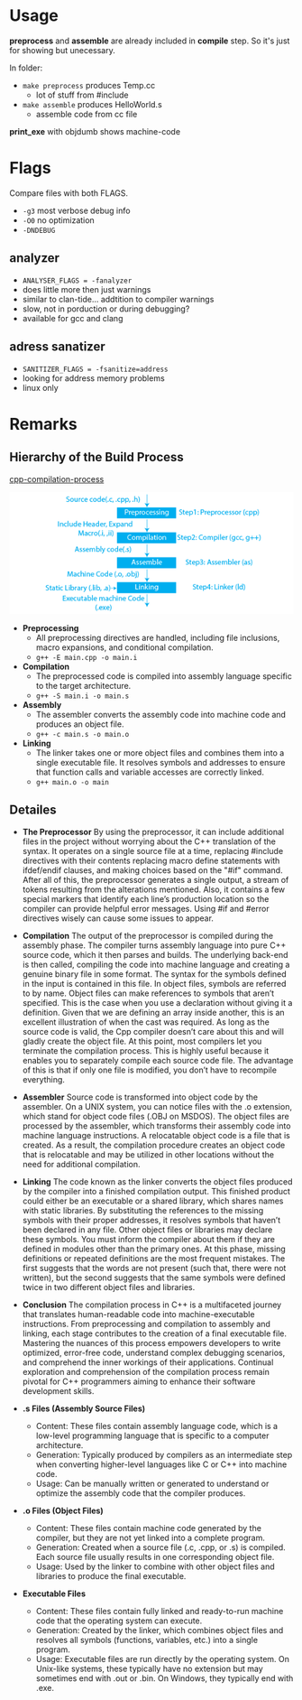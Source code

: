 # Usage

**preprocess** and **assemble** are already included in **compile** step.
So it's just for showing but unecessary.

In folder:

- `make preprocess` produces Temp.cc
  - lot of stuff from #include
- `make assemble` produces HelloWorld.s
  - assemble code from cc file

**print_exe** with objdumb shows machine-code

# Flags

Compare files with both FLAGS.

- `-g3` most verbose debug info
- `-O0` no optimization
- `-DNDEBUG`

## analyzer

- `ANALYSER_FLAGS = -fanalyzer`
- does little more then just warnings
- similar to clan-tide... addtition to compiler warnings
- slow, not in porduction or during debugging?
- available for gcc and clang

## adress sanatizer

- `SANITIZER_FLAGS = -fsanitize=address`
- looking for address memory problems
- linux only

# Remarks

## Hierarchy of the Build Process

[cpp-compilation-process](https://www.prepbytes.com/blog/cpp-programming/cpp-compilation-process/)

![Build Process Diagram](./build_process.png)

- **Preprocessing**
  - All preprocessing directives are handled, including file inclusions, macro expansions, and conditional compilation.
  - `g++ -E main.cpp -o main.i`
- **Compilation**
  - The preprocessed code is compiled into assembly language specific to the target architecture.
  - `g++ -S main.i -o main.s`
- **Assembly**
  - The assembler converts the assembly code into machine code and produces an object file.
  - `g++ -c main.s -o main.o`
- **Linking**
  - The linker takes one or more object files and combines them into a single executable file. It resolves symbols and addresses to ensure that function calls and variable accesses are correctly linked.
  - `g++ main.o -o main`

## Detailes

- **The Preprocessor** By using the preprocessor, it can include additional files in the project without worrying about the C++ translation of the syntax. It operates on a single source file at a time, replacing #include directives with their contents replacing macro define statements with ifdef/endif clauses, and making choices based on the "#if" command. After all of this, the preprocessor generates a single output, a stream of tokens resulting from the alterations mentioned. Also, it contains a few special markers that identify each line’s production location so the compiler can provide helpful error messages. Using #if and #error directives wisely can cause some issues to appear.

- **Compilation** The output of the preprocessor is compiled during the assembly phase. The compiler turns assembly language into pure C++ source code, which it then parses and builds. The underlying back-end is then called, compiling the code into machine language and creating a genuine binary file in some format. The syntax for the symbols defined in the input is contained in this file. In object files, symbols are referred to by name. Object files can make references to symbols that aren’t specified. This is the case when you use a declaration without giving it a definition. Given that we are defining an array inside another, this is an excellent illustration of when the cast was required. As long as the source code is valid, the Cpp compiler doesn’t care about this and will gladly create the object file. At this point, most compilers let you terminate the compilation process. This is highly useful because it enables you to separately compile each source code file. The advantage of this is that if only one file is modified, you don’t have to recompile everything.

- **Assembler** Source code is transformed into object code by the assembler. On a UNIX system, you can notice files with the .o extension, which stand for object code files (.OBJ on MSDOS). The object files are processed by the assembler, which transforms their assembly code into machine language instructions. A relocatable object code is a file that is created. As a result, the compilation procedure creates an object code that is relocatable and may be utilized in other locations without the need for additional compilation.

- **Linking** The code known as the linker converts the object files produced by the compiler into a finished compilation output. This finished product could either be an executable or a shared library, which shares names with static libraries. By substituting the references to the missing symbols with their proper addresses, it resolves symbols that haven’t been declared in any file. Other object files or libraries may declare these symbols. You must inform the compiler about them if they are defined in modules other than the primary ones. At this phase, missing definitions or repeated definitions are the most frequent mistakes. The first suggests that the words are not present (such that, there were not written), but the second suggests that the same symbols were defined twice in two different object files and libraries.

- **Conclusion** The compilation process in C++ is a multifaceted journey that translates human-readable code into machine-executable instructions. From preprocessing and compilation to assembly and linking, each stage contributes to the creation of a final executable file. Mastering the nuances of this process empowers developers to write optimized, error-free code, understand complex debugging scenarios, and comprehend the inner workings of their applications. Continual exploration and comprehension of the compilation process remain pivotal for C++ programmers aiming to enhance their software development skills.

- **.s Files (Assembly Source Files)**
  - Content: These files contain assembly language code, which is a low-level programming language that is specific to a computer architecture.
  - Generation: Typically produced by compilers as an intermediate step when converting higher-level languages like C or C++ into machine code.
  - Usage: Can be manually written or generated to understand or optimize the assembly code that the compiler produces.

- **.o Files (Object Files)**
  - Content: These files contain machine code generated by the compiler, but they are not yet linked into a complete program.
  - Generation: Created when a source file (.c, .cpp, or .s) is compiled. Each source file usually results in one corresponding object file.
  - Usage: Used by the linker to combine with other object files and libraries to produce the final executable.

- **Executable Files**
  - Content: These files contain fully linked and ready-to-run machine code that the operating system can execute.
  - Generation: Created by the linker, which combines object files and resolves all symbols (functions, variables, etc.) into a single program.
  - Usage: Executable files are run directly by the operating system. On Unix-like systems, these typically have no extension but may sometimes end with .out or .bin. On Windows, they typically end with .exe.
